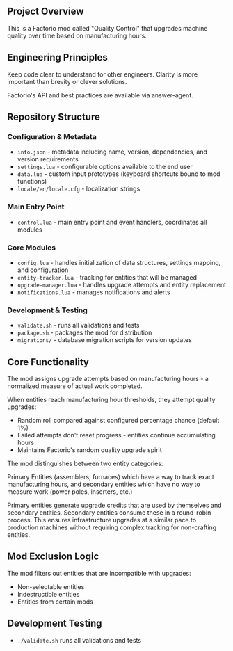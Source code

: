 ## Project Overview

This is a Factorio mod called "Quality Control" that upgrades machine quality over time based on manufacturing hours.

## Engineering Principles

Keep code clear to understand for other engineers. Clarity is more important than brevity or clever solutions.

Factorio's API and best practices are available via answer-agent.

## Repository Structure

### Configuration & Metadata
- `info.json` - metadata including name, version, dependencies, and version requirements
- `settings.lua` - configurable options available to the end user
- `data.lua` - custom input prototypes (keyboard shortcuts bound to mod functions)
- `locale/en/locale.cfg` - localization strings

### Main Entry Point
- `control.lua` - main entry point and event handlers, coordinates all modules

### Core Modules
- `config.lua` - handles initialization of data structures, settings mapping, and configuration
- `entity-tracker.lua` - tracking for entities that will be managed
- `upgrade-manager.lua` - handles upgrade attempts and entity replacement
- `notifications.lua` - manages notifications and alerts

### Development & Testing
- `validate.sh` - runs all validations and tests
- `package.sh` - packages the mod for distribution
- `migrations/` - database migration scripts for version updates

## Core Functionality

The mod assigns upgrade attempts based on manufacturing hours - a normalized measure of actual work completed.

When entities reach manufacturing hour thresholds, they attempt quality upgrades:
- Random roll compared against configured percentage chance (default 1%)
- Failed attempts don't reset progress - entities continue accumulating hours
- Maintains Factorio's random quality upgrade spirit

The mod distinguishes between two entity categories:

Primary Entities (assemblers, furnaces) which have a way to track exact manufacturing hours, and secondary entities which have no way to measure work (power poles, inserters, etc.)

Primary entities generate upgrade credits that are used by themselves and secondary entities. Secondary entities consume these in a round-robin process. This ensures infrastructure upgrades at a similar pace to production machines without requiring complex tracking for non-crafting entities.

## Mod Exclusion Logic

The mod filters out entities that are incompatible with upgrades:
- Non-selectable entities
- Indestructible entities
- Entities from certain mods

## Development Testing

- `./validate.sh` runs all validations and tests

